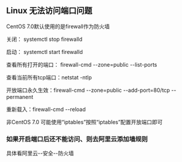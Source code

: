 ## Linux 无法访问端口问题

CentOS 7.0默认使用的是firewall作为防火墙

关闭： systemctl stop firewalld

启动： systemctl start firewalld

查看所有打开的端口： firewall-cmd --zone=public --list-ports

查看当前所有tcp端口：netstat -ntlp

开放端口永久生效：firewall-cmd --zone=public --add-port=80/tcp --permanent

重新载入：firewall-cmd --reload

非CentOS 7.0 可能使用“iptables”按照“iptables”配置开放端口即可

### 如果开启端口后还不能访问、则去阿里云添加墙规则

具体看阿里云--安全--防火墙 

